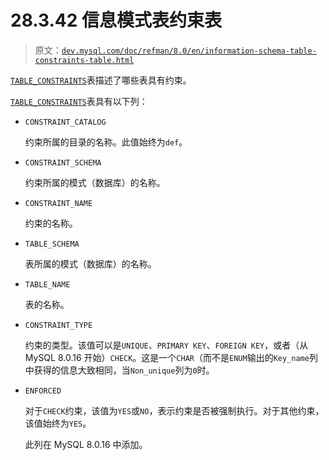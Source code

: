 # 28.3.42 信息模式表约束表

> 原文：[`dev.mysql.com/doc/refman/8.0/en/information-schema-table-constraints-table.html`](https://dev.mysql.com/doc/refman/8.0/en/information-schema-table-constraints-table.html)

[`TABLE_CONSTRAINTS`](https://dev.mysql.com/doc/refman/8.0/en/information-schema-table-constraints-table.html)表描述了哪些表具有约束。

[`TABLE_CONSTRAINTS`](https://dev.mysql.com/doc/refman/8.0/en/information-schema-table-constraints-table.html)表具有以下列：

+   `CONSTRAINT_CATALOG`

    约束所属的目录的名称。此值始终为`def`。

+   `CONSTRAINT_SCHEMA`

    约束所属的模式（数据库）的名称。

+   `CONSTRAINT_NAME`

    约束的名称。

+   `TABLE_SCHEMA`

    表所属的模式（数据库）的名称。

+   `TABLE_NAME`

    表的名称。

+   `CONSTRAINT_TYPE`

    约束的类型。该值可以是`UNIQUE`、`PRIMARY KEY`、`FOREIGN KEY`，或者（从 MySQL 8.0.16 开始）`CHECK`。这是一个`CHAR`（而不是`ENUM`输出的`Key_name`列中获得的信息大致相同，当`Non_unique`列为`0`时。

+   `ENFORCED`

    对于`CHECK`约束，该值为`YES`或`NO`，表示约束是否被强制执行。对于其他约束，该值始终为`YES`。

    此列在 MySQL 8.0.16 中添加。
